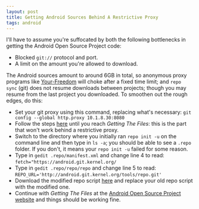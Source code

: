 ```yaml
--- 
layout: post
title: Getting Android Sources Behind A Restrictive Proxy
tags: android
---
```


I'll have to assume you're suffocated by both the following bottlenecks in getting the Android
Open Source Project code:
 
   * Blocked `git://` protocol and port.
   * A limit on the amount you're allowed to download.

The Android sources amount to around 6GB in total, so anonymous proxy programs like
[Your-Freedom](http://www.your-freedom.net/) will choke after a fixed time limit;
and `repo sync` (git) does not resume downloads between projects; though you may resume
from the last project you downloaded. To smoothen out the rough edges, do this:

   * Set your git proxy using this command, replacing what's necessary:
     `git config --global http.proxy 10.1.8.30:8080`
   * Follow the steps [here](http://source.android.com/source/download.html) until you reach
     *Getting The Files*: this is the part that won't work behind a restrictive proxy.
   * Switch to the directory where you initially ran `repo init -u` on the command line and
     then type in `ls -a`; you should be able to see a `.repo` folder. If you don't, it means
     your `repo init -u` failed for some reason.
   * Type in `gedit .repo/manifest.xml` and change line 4 to read:
     `fetch="https://android.git.kernel.org/`
   * Type in `gedit .repo/repo/repo` and change line 5 to read:
     `REPO_URL='http://android.git.kernel.org/tools/repo.git'`
   * Download the modified repo script
     [here](https://docs.google.com/leaf?id=0B76d_EyUt5JwNDU5NzFiNzMtYWQ1NC00ZmNlLThiNjQtY2M1NTM3MDQzMzBi&amp;hl=en)
     and replace your old repo script with the modified one.
   * Continue with *Getting The Files* at the
     [Android Open Source Project website](http://source.android.com/source/download.html)
     and things should be working fine.
